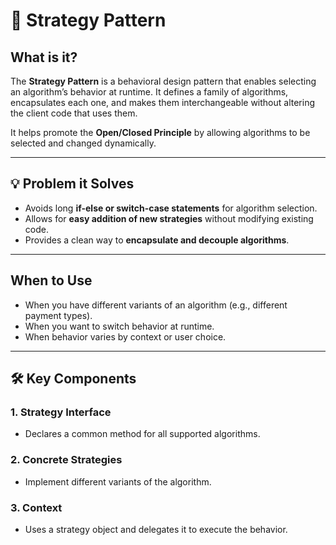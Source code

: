 # 🧠 Strategy Pattern

## What is it?

The **Strategy Pattern** is a behavioral design pattern that enables selecting an algorithm’s behavior at runtime. It defines a family of algorithms, encapsulates each one, and makes them interchangeable without altering the client code that uses them.

It helps promote the **Open/Closed Principle** by allowing algorithms to be selected and changed dynamically.

---

## 💡 Problem it Solves

- Avoids long **if-else or switch-case statements** for algorithm selection.
- Allows for **easy addition of new strategies** without modifying existing code.
- Provides a clean way to **encapsulate and decouple algorithms**.

---

## When to Use

- When you have different variants of an algorithm (e.g., different payment types).
- When you want to switch behavior at runtime.
- When behavior varies by context or user choice.

---

## 🛠️ Key Components

### 1. **Strategy Interface**
   - Declares a common method for all supported algorithms.

### 2. **Concrete Strategies**
   - Implement different variants of the algorithm.

### 3. **Context**
   - Uses a strategy object and delegates it to execute the behavior.